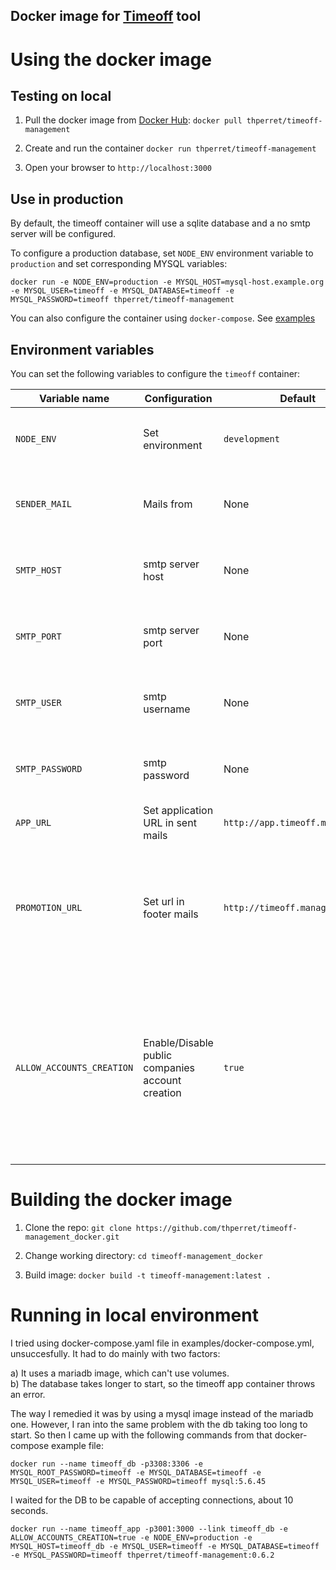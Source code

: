 Docker image for [Timeoff](http://timeoff.management/) tool
-----------------------------------------------------------

# Using the docker image

## Testing on local

1. Pull the docker image from [Docker Hub](https://hub.docker.com/r/thperret/timeoff-management/):
`docker pull thperret/timeoff-management`

2. Create and run the container
`docker run thperret/timeoff-management`

3. Open your browser to `http://localhost:3000`

## Use in production

By default, the timeoff container will use a sqlite database and a no smtp server will be configured.

To configure a production database, set `NODE_ENV` environment variable to `production` and set corresponding MYSQL variables:

`docker run -e NODE_ENV=production -e MYSQL_HOST=mysql-host.example.org -e MYSQL_USER=timeoff -e MYSQL_DATABASE=timeoff -e MYSQL_PASSWORD=timeoff thperret/timeoff-management`

You can also configure the container using `docker-compose`. See [examples](https://github.com/thperret/timeoff-management_docker/blob/master/examples)

## Environment variables

You can set the following variables to configure the `timeoff` container:

 Variable name | Configuration | Default | Possible values | Remarks
---------------|---------------|---------|-----------------|---------
`NODE_ENV` | Set environment | `development` | `development`, `production`, `test` | You should always use `production`
`SENDER_MAIL` | Mails from | None | email address | Needed for enabling mail sending
`SMTP_HOST` | smtp server host | None | host | Needed for enabling mail sending
`SMTP_PORT` | smtp server port | None | port | Needed for enabling mail sending
`SMTP_USER` | smtp username | None | username/address | Needed for enabling mail sending
`SMTP_PASSWORD` | smtp password | None | password | Needed for enabling mail sending
`APP_URL` | Set application URL in sent mails | `http://app.timeoff.management` | URL | You should set this
`PROMOTION_URL` | Set url in footer mails | `http://timeoff.management` | URL | You can change this if you want footer mail link to redirect to your hosted application
`ALLOW_ACCOUNTS_CREATION` | Enable/Disable public companies account creation | `true` | `true` , `false` | You need to enable account creation at least on first run to create your company. You can disable it afterwards and restart the container

# Building the docker image

1. Clone the repo:
`git clone https://github.com/thperret/timeoff-management_docker.git`

2. Change working directory:
`cd timeoff-management_docker`

3. Build image:
`docker build -t timeoff-management:latest .`

# Running in local environment

I tried using docker-compose.yaml file in examples/docker-compose.yml, unsuccesfully.  It had to do mainly with two factors:

a) It uses a mariadb image, which can't use volumes.  
b) The database takes longer to start, so the timeoff app container throws an error.  

The way I remedied it was by using a mysql image instead of the mariadb one.  However, I ran into the same problem with the db taking too long to start. So then I came up with the following commands from that docker-compose example file:

`docker run --name timeoff_db -p3308:3306 -e MYSQL_ROOT_PASSWORD=timeoff -e MYSQL_DATABASE=timeoff -e MYSQL_USER=timeoff -e MYSQL_PASSWORD=timeoff mysql:5.6.45`

I waited for the DB to be capable of accepting connections, about 10 seconds.

`docker run --name timeoff_app -p3001:3000 --link timeoff_db -e ALLOW_ACCOUNTS_CREATION=true -e NODE_ENV=production -e MYSQL_HOST=timeoff_db -e MYSQL_USER=timeoff -e MYSQL_DATABASE=timeoff -e MYSQL_PASSWORD=timeoff thperret/timeoff-management:0.6.2`
